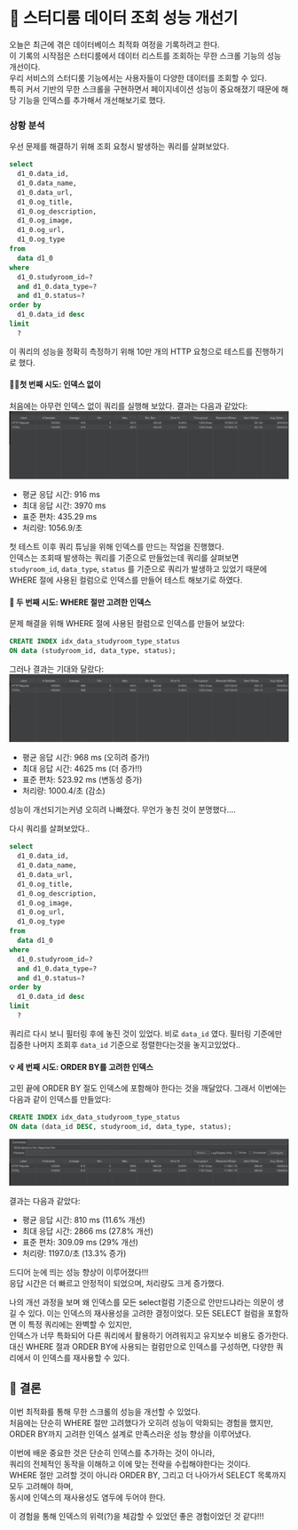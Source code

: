 # 🚀 스터디룸 데이터 조회 성능 개선기


오늘은 최근에 겪은 데이터베이스 최적화 여정을 기록하려고 한다.  
이 기록의 시작점은 스터디룸에서 데이터 리스트를 조회하는 무한 스크롤 기능의 성능 개선이다.  
우리 서비스의 스터디룸 기능에서는 사용자들이 다양한 데이터를 조회할 수 있다.  
특히 커서 기반의 무한 스크롤을 구현하면서 페이지네이션 성능이 중요해졌기 때문에 
해당 기능을 인덱스를 추가해서 개선해보기로 했다.  

### 상황 분석

우선 문제를 해결하기 위해 조회 요청시 발생하는 쿼리를 살펴보았다.  

```sql
select
  d1_0.data_id,
  d1_0.data_name,
  d1_0.data_url,
  d1_0.og_title,
  d1_0.og_description,
  d1_0.og_image,
  d1_0.og_url,
  d1_0.og_type
from
  data d1_0
where
  d1_0.studyroom_id=?
  and d1_0.data_type=?
  and d1_0.status=?
order by
  d1_0.data_id desc
limit
  ?
```

이 쿼리의 성능을 정확히 측정하기 위해 10만 개의 HTTP 요청으로 테스트를 진행하기로 했다.  


#### 🏃🏻첫 번째 시도: 인덱스 없이 
처음에는 아무런 인덱스 없이 쿼리를 실행해 보았다. 결과는 다음과 같았다:
![첫시도.png](%EC%B2%AB%EC%8B%9C%EB%8F%84.png)  
- 평균 응답 시간: 916 ms
- 최대 응답 시간: 3970 ms
- 표준 편차: 435.29 ms
- 처리량: 1056.9/초



첫 테스트 이후 쿼리 튜닝을 위해 인덱스를 만드는 작업을 진행했다.  
인덱스는 조회때 발생하는 쿼리를 기준으로 만들었는데 쿼리를 살펴보면 
`studyroom_id`, `data_type`, `status` 를 기준으로 쿼리가 발생하고 있었기 때문에  
WHERE 절에 사용된 컬럼으로 인덱스를 만들어 테스트 해보기로 하였다.  

#### 🤔 두 번째 시도: WHERE 절만 고려한 인덱스
문제 해결을 위해 WHERE 절에 사용된 컬럼으로 인덱스를 만들어 보았다:

```sql
CREATE INDEX idx_data_studyroom_type_status
ON data (studyroom_id, data_type, status);

```

그러나 결과는 기대와 달랐다:
![두번째.png](%EB%91%90%EB%B2%88%EC%A7%B8.png)  

- 평균 응답 시간: 968 ms (오히려 증가!)
- 최대 응답 시간: 4625 ms (더 증가!!)
- 표준 편차: 523.92 ms (변동성 증가)
- 처리량: 1000.4/초 (감소)

성능이 개선되기는커녕 오히려 나빠졌다. 무언가 놓친 것이 분명했다....

다시 쿼리를 살펴보았다..

```sql
select
  d1_0.data_id,
  d1_0.data_name,
  d1_0.data_url,
  d1_0.og_title,
  d1_0.og_description,
  d1_0.og_image,
  d1_0.og_url,
  d1_0.og_type
from
  data d1_0
where
  d1_0.studyroom_id=?
  and d1_0.data_type=?
  and d1_0.status=?
order by
  d1_0.data_id desc
limit
  ?
```

쿼리르 다시 보니 필터링 후에 놓진 것이 있었다. 비로 `data_id` 였다. 
필터링 기준에만 집중한 나머지 조회후 `data_id` 기준으로 정렬한다는것을 놓지고있었다..

#### 💡 세 번째 시도: ORDER BY를 고려한 인덱스
고민 끝에 ORDER BY 절도 인덱스에 포함해야 한다는 것을 깨달았다. 그래서 이번에는 다음과 같이 인덱스를 만들었다:

```sql
CREATE INDEX idx_data_studyroom_type_status
ON data (data_id DESC, studyroom_id, data_type, status);

```

![세번째.png](%EC%84%B8%EB%B2%88%EC%A7%B8.png)  

결과는 다음과 같았다:

- 평균 응답 시간: 810 ms (11.6% 개선)
- 최대 응답 시간: 2866 ms (27.8% 개선)
- 표준 편차: 309.09 ms (29% 개선)
- 처리량: 1197.0/초 (13.3% 증가)

드디어 눈에 띄는 성능 향상이 이루어졌다!!!  
응답 시간은 더 빠르고 안정적이 되었으며, 처리량도 크게 증가했다.  
  

  


나의 개선 과정을 보며 왜 인덱스를 모든 select컬럼 기준으로 안만드냐라는 의문이 생길 수 있다.
이는 인덱스의 재사용성을 고려한 결정이었다. 모든 SELECT 컬럼을 포함하면 이 특정 쿼리에는 완벽할 수 있지만,  
인덱스가 너무 특화되어 다른 쿼리에서 활용하기 어려워지고 유지보수 비용도 증가한다.  
대신 WHERE 절과 ORDER BY에 사용되는 컬럼만으로 인덱스를 구성하면, 다양한 쿼리에서 이 인덱스를 재사용할 수 있다.  

## 🚀 결론
이번 최적화를 통해 무한 스크롤의 성능을 개선할 수 있었다.  
처음에는 단순히 WHERE 절만 고려했다가 오히려 성능이 악화되는 경험을 했지만,   
ORDER BY까지 고려한 인덱스 설계로 만족스러운 성능 향상을 이루어냈다.

이번에 배운 중요한 것은 단순히 인덱스를 추가하는 것이 아니라,  
쿼리의 전체적인 동작을 이해하고 이에 맞는 전략을 수립해야한다는 것이다.  
WHERE 절만 고려할 것이 아니라
ORDER BY, 그리고 더 나아가서 SELECT 목록까지 모두 고려해야 하며,  
동시에 인덱스의 재사용성도 염두에 두어야 한다.

이 경험을 통해 인덱스의 위력(?)을 체감할 수 있었던 좋은 경험이었던 것 같다!!!



